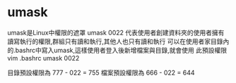 # umask

umask是Linux中權限的遮罩 umask 0022 代表使用者創建資料夾的使用者擁有讀寫執行的權限,群組只有讀和執行,其他人也只有讀和執行 可以在使用者家目錄內的.bashrc中寫入umask,這樣使用者登入後新增檔案與目錄,就會使用 此預設權限 vim .bashrc umask 0022

目錄預設權限為 777 - 022 = 755 檔案預設權限為 666 - 022 = 644